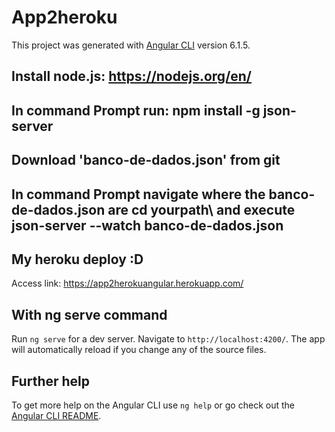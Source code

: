 # App2heroku

This project was generated with [Angular CLI](https://github.com/angular/angular-cli) version 6.1.5.

## Install node.js: https://nodejs.org/en/

## In command Prompt run: npm install -g json-server

## Download 'banco-de-dados.json' from git

## In command Prompt navigate where the banco-de-dados.json are cd yourpath\ and execute json-server --watch banco-de-dados.json

## My heroku deploy :D

Access link: https://app2herokuangular.herokuapp.com/

## With ng serve command

Run `ng serve` for a dev server. Navigate to `http://localhost:4200/`. The app will automatically reload if you change any of the source files.

## Further help

To get more help on the Angular CLI use `ng help` or go check out the [Angular CLI README](https://github.com/angular/angular-cli/blob/master/README.md).
